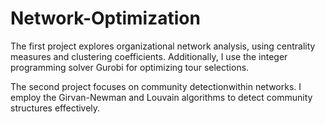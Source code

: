 # Network-Optimization
The first project explores organizational network analysis, using centrality measures and clustering coefficients. Additionally, I use the integer programming solver Gurobi for optimizing tour selections.

The second project focuses on community detectionwithin networks. I employ the Girvan-Newman and Louvain algorithms to detect community structures effectively.
